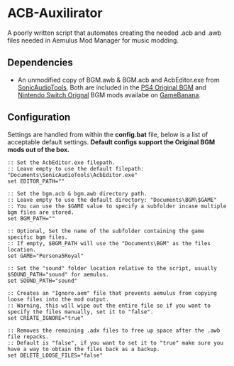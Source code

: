 # ACB-Auxilirator
A poorly written script that automates creating the needed .acb and .awb files needed in Aemulus Mod Manager for music modding.

## Dependencies
* An unmodified copy of BGM.awb & BGM.acb and AcbEditor.exe from [SonicAudioTools](https://github.com/blueskythlikesclouds/SonicAudioTools/releases), 
Both are included in the [PS4 Original BGM](https://gamebanana.com/mods/408773) and [Nintendo Switch Orignal](https://gamebanana.com/mods/408779) BGM mods availabe on [GameBanana](https://gamebanana.com/).

## Configuration
Settings are handled from within the **config.bat** file, below is a list of acceptable default settings.
**Default configs support the Original BGM mods out of the box.**

```batchfile
:: Set the AcbEditor.exe filepath.
:: Leave empty to use the default filepath: "Documents\SonicAudioTools\AcbEditor.exe"
set EDITOR_PATH=""

:: Set the bgm.acb & bgm.awb directory path.
:: Leave empty to use the default directory: "Documents\BGM\$GAME"
:: You can use the $GAME value to specify a subfolder incase multiple bgm files are stored.
set BGM_PATH=""

:: Optional, Set the name of the subfolder containing the game specific bgm files.
:: If empty, $BGM_PATH will use the "Documents\BGM" as the files location.
set GAME="Persona5Royal"

:: Set the "sound" folder location relative to the script, usually $SOUND_PATH="sound" for aemulus.
set SOUND_PATH="sound"

:: Creates an "Ignore.aem" file that prevents aemulus from copying loose files into the mod output.
:: Warning, this will wipe out the entire file so if you want to specify the files manually, set it to "false".
set CREATE_IGNORE="true"

:: Removes the remaining .adx files to free up space after the .awb file repacks.
:: Default is "false", if you want to set it to "true" make sure you have a way to obtain the files back as a backup.
set DELETE_LOOSE_FILES="false"
```

